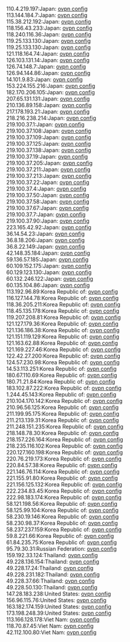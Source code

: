110.4.219.197:Japan: [ovpn config](vpn/110_4_219_197.ovpn)  
113.144.184.7:Japan: [ovpn config](vpn/113_144_184_7.ovpn)  
115.38.212.192:Japan: [ovpn config](vpn/115_38_212_192.ovpn)  
118.156.43.233:Japan: [ovpn config](vpn/118_156_43_233.ovpn)  
118.240.116.36:Japan: [ovpn config](vpn/118_240_116_36.ovpn)  
119.25.133.130:Japan: [ovpn config](vpn/119_25_133_130.ovpn)  
119.25.133.130:Japan: [ovpn config](vpn/119_25_133_130.ovpn)  
121.118.164.74:Japan: [ovpn config](vpn/121_118_164_74.ovpn)  
126.103.131.14:Japan: [ovpn config](vpn/126_103_131_14.ovpn)  
126.74.148.7:Japan: [ovpn config](vpn/126_74_148_7.ovpn)  
126.94.144.86:Japan: [ovpn config](vpn/126_94_144_86.ovpn)  
14.101.9.83:Japan: [ovpn config](vpn/14_101_9_83.ovpn)  
153.224.155.216:Japan: [ovpn config](vpn/153_224_155_216.ovpn)  
182.170.206.105:Japan: [ovpn config](vpn/182_170_206_105.ovpn)  
207.65.131.131:Japan: [ovpn config](vpn/207_65_131_131.ovpn)  
210.136.89.158:Japan: [ovpn config](vpn/210_136_89_158.ovpn)  
217.178.193.21:Japan: [ovpn config](vpn/217_178_193_21.ovpn)  
218.216.238.214:Japan: [ovpn config](vpn/218_216_238_214.ovpn)  
219.100.37.1:Japan: [ovpn config](vpn/219_100_37_1.ovpn)  
219.100.37.108:Japan: [ovpn config](vpn/219_100_37_108.ovpn)  
219.100.37.109:Japan: [ovpn config](vpn/219_100_37_109.ovpn)  
219.100.37.125:Japan: [ovpn config](vpn/219_100_37_125.ovpn)  
219.100.37.138:Japan: [ovpn config](vpn/219_100_37_138.ovpn)  
219.100.37.19:Japan: [ovpn config](vpn/219_100_37_19.ovpn)  
219.100.37.205:Japan: [ovpn config](vpn/219_100_37_205.ovpn)  
219.100.37.211:Japan: [ovpn config](vpn/219_100_37_211.ovpn)  
219.100.37.213:Japan: [ovpn config](vpn/219_100_37_213.ovpn)  
219.100.37.22:Japan: [ovpn config](vpn/219_100_37_22.ovpn)  
219.100.37.4:Japan: [ovpn config](vpn/219_100_37_4.ovpn)  
219.100.37.50:Japan: [ovpn config](vpn/219_100_37_50.ovpn)  
219.100.37.58:Japan: [ovpn config](vpn/219_100_37_58.ovpn)  
219.100.37.67:Japan: [ovpn config](vpn/219_100_37_67.ovpn)  
219.100.37.7:Japan: [ovpn config](vpn/219_100_37_7.ovpn)  
219.100.37.90:Japan: [ovpn config](vpn/219_100_37_90.ovpn)  
223.165.42.92:Japan: [ovpn config](vpn/223_165_42_92.ovpn)  
36.14.54.23:Japan: [ovpn config](vpn/36_14_54_23.ovpn)  
36.8.18.206:Japan: [ovpn config](vpn/36_8_18_206.ovpn)  
36.8.22.149:Japan: [ovpn config](vpn/36_8_22_149.ovpn)  
42.148.35.184:Japan: [ovpn config](vpn/42_148_35_184.ovpn)  
59.136.57.185:Japan: [ovpn config](vpn/59_136_57_185.ovpn)  
60.109.152.175:Japan: [ovpn config](vpn/60_109_152_175.ovpn)  
60.129.123.130:Japan: [ovpn config](vpn/60_129_123_130.ovpn)  
60.132.246.122:Japan: [ovpn config](vpn/60_132_246_122.ovpn)  
60.135.104.86:Japan: [ovpn config](vpn/60_135_104_86.ovpn)  
113.192.96.89:Korea Republic of: [ovpn config](vpn/113_192_96_89.ovpn)  
116.127.144.78:Korea Republic of: [ovpn config](vpn/116_127_144_78.ovpn)  
118.36.205.211:Korea Republic of: [ovpn config](vpn/118_36_205_211.ovpn)  
118.45.135.178:Korea Republic of: [ovpn config](vpn/118_45_135_178.ovpn)  
119.207.208.81:Korea Republic of: [ovpn config](vpn/119_207_208_81.ovpn)  
121.127.179.36:Korea Republic of: [ovpn config](vpn/121_127_179_36.ovpn)  
121.136.186.38:Korea Republic of: [ovpn config](vpn/121_136_186_38.ovpn)  
121.151.119.129:Korea Republic of: [ovpn config](vpn/121_151_119_129.ovpn)  
121.163.62.88:Korea Republic of: [ovpn config](vpn/121_163_62_88.ovpn)  
121.169.227.46:Korea Republic of: [ovpn config](vpn/121_169_227_46.ovpn)  
122.42.27.200:Korea Republic of: [ovpn config](vpn/122_42_27_200.ovpn)  
124.57.230.98:Korea Republic of: [ovpn config](vpn/124_57_230_98.ovpn)  
14.53.113.251:Korea Republic of: [ovpn config](vpn/14_53_113_251.ovpn)  
180.67.110.69:Korea Republic of: [ovpn config](vpn/180_67_110_69.ovpn)  
180.71.21.84:Korea Republic of: [ovpn config](vpn/180_71_21_84.ovpn)  
183.102.87.222:Korea Republic of: [ovpn config](vpn/183_102_87_222.ovpn)  
1.244.45.143:Korea Republic of: [ovpn config](vpn/1_244_45_143.ovpn)  
210.104.170.142:Korea Republic of: [ovpn config](vpn/210_104_170_142.ovpn)  
210.96.56.125:Korea Republic of: [ovpn config](vpn/210_96_56_125.ovpn)  
211.199.95.175:Korea Republic of: [ovpn config](vpn/211_199_95_175.ovpn)  
211.213.139.31:Korea Republic of: [ovpn config](vpn/211_213_139_31.ovpn)  
211.248.151.235:Korea Republic of: [ovpn config](vpn/211_248_151_235.ovpn)  
218.148.78.30:Korea Republic of: [ovpn config](vpn/218_148_78_30.ovpn)  
218.157.226.164:Korea Republic of: [ovpn config](vpn/218_157_226_164.ovpn)  
218.235.116.102:Korea Republic of: [ovpn config](vpn/218_235_116_102.ovpn)  
220.127.160.198:Korea Republic of: [ovpn config](vpn/220_127_160_198.ovpn)  
220.76.219.173:Korea Republic of: [ovpn config](vpn/220_76_219_173.ovpn)  
220.84.57.38:Korea Republic of: [ovpn config](vpn/220_84_57_38.ovpn)  
221.146.76.114:Korea Republic of: [ovpn config](vpn/221_146_76_114.ovpn)  
221.155.91.80:Korea Republic of: [ovpn config](vpn/221_155_91_80.ovpn)  
221.156.125.132:Korea Republic of: [ovpn config](vpn/221_156_125_132.ovpn)  
222.234.83.45:Korea Republic of: [ovpn config](vpn/222_234_83_45.ovpn)  
222.98.183.174:Korea Republic of: [ovpn config](vpn/222_98_183_174.ovpn)  
58.121.198.56:Korea Republic of: [ovpn config](vpn/58_121_198_56.ovpn)  
58.125.99.104:Korea Republic of: [ovpn config](vpn/58_125_99_104.ovpn)  
58.230.19.146:Korea Republic of: [ovpn config](vpn/58_230_19_146.ovpn)  
58.230.98.37:Korea Republic of: [ovpn config](vpn/58_230_98_37.ovpn)  
58.237.237.159:Korea Republic of: [ovpn config](vpn/58_237_237_159.ovpn)  
59.8.221.66:Korea Republic of: [ovpn config](vpn/59_8_221_66.ovpn)  
61.84.235.75:Korea Republic of: [ovpn config](vpn/61_84_235_75.ovpn)  
95.79.30.31:Russian Federation: [ovpn config](vpn/95_79_30_31.ovpn)  
159.192.33.124:Thailand: [ovpn config](vpn/159_192_33_124.ovpn)  
49.228.136.154:Thailand: [ovpn config](vpn/49_228_136_154.ovpn)  
49.228.17.24:Thailand: [ovpn config](vpn/49_228_17_24.ovpn)  
49.228.231.182:Thailand: [ovpn config](vpn/49_228_231_182.ovpn)  
49.228.37.66:Thailand: [ovpn config](vpn/49_228_37_66.ovpn)  
49.228.50.130:Thailand: [ovpn config](vpn/49_228_50_130.ovpn)  
147.28.183.238:United States: [ovpn config](vpn/147_28_183_238.ovpn)  
156.96.115.76:United States: [ovpn config](vpn/156_96_115_76.ovpn)  
163.182.174.159:United States: [ovpn config](vpn/163_182_174_159.ovpn)  
173.198.248.39:United States: [ovpn config](vpn/173_198_248_39.ovpn)  
113.166.128.178:Viet Nam: [ovpn config](vpn/113_166_128_178.ovpn)  
118.70.87.45:Viet Nam: [ovpn config](vpn/118_70_87_45.ovpn)  
42.112.100.80:Viet Nam: [ovpn config](vpn/42_112_100_80.ovpn)  

